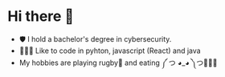 # Hi there 👋
- 🛡️ I hold a bachelor's degree in cybersecurity. 
- 👨🏻‍💻 Like to code in pyhton, javascript (React) and java
- My hobbies are playing rugby🏉 and eating ༼ つ ◕_◕ ༽つ🍰🍔🍕


<!--
**KhaledQasim/KhaledQasim** is a ✨ _special_ ✨ repository because its `README.md` (this file) appears on your GitHub profile.

Here are some ideas to get you started:

- 🔭 I’m currently working on ...
- 🌱 I’m currently learning ...
- 👯 I’m looking to collaborate on ...
- 🤔 I’m looking for help with ...
- 💬 Ask me about ...
- 📫 How to reach me: ...
- 😄 Pronouns: ...
- ⚡ Fun fact: ...
-->
